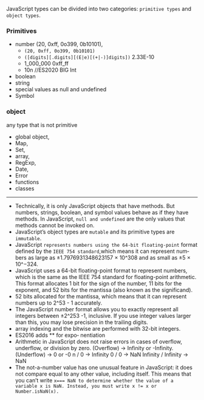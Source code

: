 JavaScript types can be divided into two categories: `primitive types` and `object types`.
### Primitives

- number (20, 0xff, 0o399, 0b10101),
	- `(20, 0xff, 0o399, 0b10101)`
	- `([digits][.digits][(E|e)[(+|-)]digits])` 2.33E-10
	- 1_000_000 0xff_ff
	- 10n //ES2020 BIG Int
- boolean
- string
- special values as null and undefined
- Symbol

### object

any type that is not primitive 

- global object,
- Map,
- Set,
- array,
- RegExp,
- Date,
- Error
- functions
- classes
---

- Technically, it is only JavaScript objects that have methods. But numbers, strings, boolean, and symbol values behave as if they have methods. In JavaScript, `null and undefined` are the only values that methods cannot be invoked on.
- JavaScript’s object types are `mutable` and its primitive types are `immutable`.
- JavaScript `represents numbers using the 64-bit floating-point` format defined by the `IEEE 754 standard`,which means it can represent num‐bers as large as ±1.7976931348623157 × 10^308 and as small as ±5 × 10^−324.
- JavaScript uses a 64-bit floating-point format to represent numbers, which is the same as the IEEE 754 standard for floating-point arithmetic. This format allocates 1 bit for the sign of the number, 11 bits for the exponent, and 52 bits for the mantissa (also known as the significand).
- 52 bits allocated for the mantissa, which means that it can represent numbers up to 2^53 - 1 accurately.
- The JavaScript number format allows you to exactly represent all integers between
±2^253 -1, inclusive. If you use
integer values larger than this, you may lose precision in the trailing digits.
- array indexing and the bitwise are performed with 32-bit integers.
- ES2016 adds ** for expo‐ nentiation
- Arithmetic in JavaScript does not raise errors in cases of overflow,
	underflow, or division by zero.
	(Overflow) -> Infinity or -Infinity.
	(Underflow) -> 0 or -0
	n / 0 -> Infinity
	0 / 0 -> NaN
	Infinity / Infinity -> NaN
- The not-a-number value has one unusual feature in JavaScript: it does not compare
equal to any other value, including itself. This means that you can’t write `x=== NaN to determine whether the value of a variable x is NaN. Instead, you must write x != x or Number.isNaN(x).`

